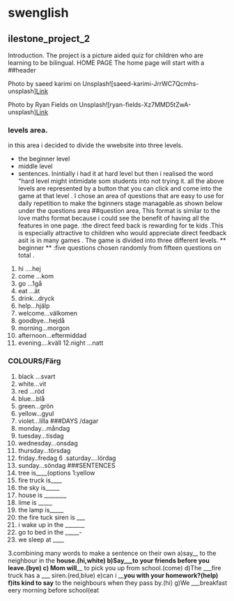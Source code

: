 # swenglish
## ilestone_project_2
Introduction.
The project  is  a picture aided quiz for children who are learning to be bilingual. 
HOME PAGE
The home page  will start with a 
##header

Photo by saeed karimi on Unsplash![saeed-karimi-JrrWC7Qcmhs-unsplash][Link](https://user-images.githubusercontent.com/83753891/130230147-f5193dfc-4da8-4595-8fa7-af70795f732e.jpg)


Photo by Ryan Fields on Unsplash![ryan-fields-Xz7MMD5tZwA-unsplash][Link](https://user-images.githubusercontent.com/83753891/130231263-6183ac84-2b5b-4b4e-bbd7-c5223407a5fe.jpg)
### levels area.
 in this area i  decided to divide the wwebsite into three levels.
 * the beginner level
 * middle level 
 * sentences.
 Inintially i had it at hard level but then i realised the word "hard level might intimidate som students into not trying it.
 all the above levels are represented by a button that you can click and come into the game at that level .
 I chose an area of questions that are easy to use for daily repetition to make the bginners stage managable.as shown below under the questions area
##question area,
This format is similar to the love maths format because i could see the benefit of having all the features in one page.
 :the direct feed back is rewarding for te kids .This is especially attractive to children who would appreciate direct feedback asit is in many games .
The game  is divided  into three different levels.
** beginner **
:five questions chosen randomly from fifteen questions on total .
1. hi ....hej
2. come ...kom
3. go ...1gå
4.  eat ...ät
5. drink...dryck
6. help...hjälp
7. welcome...välkomen 
8. goodbye...hejdå
9. morning...morgon
10. afternoon...eftermiddad
11. evening....kväll
12.night ...natt
### COLOURS/Färg
1. black ...svart
2. white...vit
3. red ...röd
4. blue...blå
5. green...grön 
6. yellow...gyul
7. violet...lilla
###DAYS /dagar
1. monday...måndag
2. tuesday...tisdag
3. wednesday...onsdag
4. thursday...törsdag
5. friday..fredag
6 .saturday....lördag
7. sunday...söndag
###SENTENCES 
1. tree is____(options 1:yellow 
2. fire truck is____
3. the sky is_____
4. house is ________
5. lime is _____
6. the lamp is_____
7. the fire tuck siren is ___
8.  i wake up in the _______
9.  go to bed in the _____-
10. we sleep at ____


3.combining many words to make a sentence on their own 
a)say__ to the neighbour in the __house.(hi,white)
b)Say___to your friends before you leave.(bye)
c) Mom will____ to pick you up from school.(come)
d)The ___fire truck has a ___ siren.(red,blue)
e)can i ____you with your homework?(help)
f)its kind to say__ to the neighbours when they pass by.(hi)
g)We ___breakfast eery morning before school(eat
